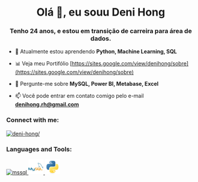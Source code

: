 <h1 align="center">Olá 👋, eu souu Deni Hong</h1>
<h3 align="center">Tenho 24 anos, e estou em transição de carreira para área de dados.</h3>

- 🌱 Atualmente estou aprendendo **Python, Machine Learning, SQL**

- 📊 Veja meu Portifólio [https://sites.google.com/view/denihong/sobre](https://sites.google.com/view/denihong/sobre)

- 💬 Pergunte-me sobre **MySQL, Power BI, Metabase, Excel**

- 📫 Você pode entrar em contato comigo pelo e-mail **denihong.rh@gmail.com**

<h3 align="left">Connect with me:</h3>
<p align="left">
<a href="https://linkedin.com/in/deni-hong/" target="blank"><img align="center" src="https://raw.githubusercontent.com/rahuldkjain/github-profile-readme-generator/master/src/images/icons/Social/linked-in-alt.svg" alt="deni-hong/" height="30" width="40" /></a>
</p>

<h3 align="left">Languages and Tools:</h3>
<p align="left"> <a href="https://www.microsoft.com/en-us/sql-server" target="_blank" rel="noreferrer"> <img src="https://www.svgrepo.com/show/303229/microsoft-sql-server-logo.svg" alt="mssql" width="40" height="40"/> </a> <a href="https://www.mysql.com/" target="_blank" rel="noreferrer"> <img src="https://raw.githubusercontent.com/devicons/devicon/master/icons/mysql/mysql-original-wordmark.svg" alt="mysql" width="40" height="40"/> </a> <a href="https://www.python.org" target="_blank" rel="noreferrer"> <img src="https://raw.githubusercontent.com/devicons/devicon/master/icons/python/python-original.svg" alt="python" width="40" height="40"/> </a> </p>
